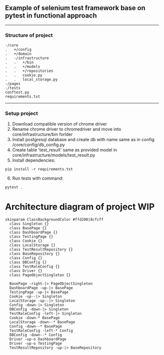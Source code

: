 ## Example of selenium test framework base on pytest in functional approach
---
### Structure of project
```
-/core
.   +/config
.   +/domain
.   -/infrastructure
.   .   +/bin  
.   .   +/models
.   .   +/repositories
.   .   cookie.py
.   .   local_storage.py
-/pages
-/tests
conftest.py
requirements.txt
```
---
### Setup project
1. Download compatible version of chrome driver
2. Rename chrome driver to chromedriver and move into core/infrastructure/bin forlder
3. Install postgresql database and create db with name same as in config /core/config/db_config.py
4. Create table 'test_result' same as provided model in core/infrastructure/models/test_result.py
5. Install dependencies:
```
pip install -r requirements.txt
```
6. Run tests with command:
```
pytest .
```
# Architecture diagram of project WIP

```plantuml format="png" classes="uml myDiagram" alt="My super diagram placeholder" title="My super diagram"
skinparam ClassBackgroundColor #ffd200|8cfcff
  class Singleton {}
  class BasePage {}
  class DashboardPage {}
  class TestingPage {}
  class Cookie {}
  class LocalStorage {}
  class TestResultRepository {}
  class BaseRepository {}
  class Config {}
  class DBConfig {}
  class TestRaleConfig {}
  class Driver {}
  class PageObjectSingleton {}

  BasePage -right-|> PageObjectSingleton
  DashboardPage -up-|> BasePage
  TestingPage -up-|> BasePage
  Cookie -up--|> Singleton
  LocalStorage -up--|> Singleton
  Config -down-|> Singleton
  DBConfig -down-|> Singleton
  TestRaleConfig -left-|> Singleton
  Cookie -down-* BasePage
  LocalStorage -down--* BasePage
  Config -down--* BasePage
  TestRaleConfig -left-* Config
  DBConfig -down--* Config
  Driver -up-o DashboardPage
  Driver -up-o TestingPage
  TestResultRepository -up-|> BaseRepository
```